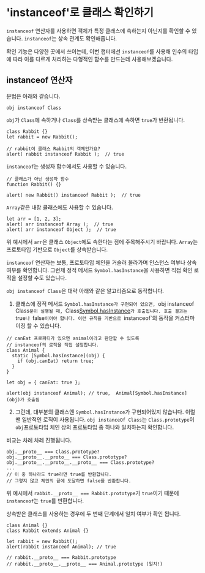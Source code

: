# 'instanceof'로 클래스 확인하기

`instanceof` 연산자를 사용하면 객체가 특정 클래스에 속하는지 아닌지를 확인할 수 있습니다. `instanceof`는 상속 관계도 확인해줍니다.   
   
확인 기능은 다양한 곳에서 쓰이는데, 이번 챕터에선 `instanceof`를 사용해 인수의 타입에 따라 이를 다르게 처리하는 다형적인 함수를 만드는데 사용해보겠습니다.



## instanceof 연산자

문법은 아래와 같습니다.
```
obj instanceof Class
```
`obj`가 `Class`에 속하거나 `Class`를 상속받는 클래스에 속하면 `true`가 반환됩니다.   
```
class Rabbit {}
let rabbit = new Rabbit();

// rabbit이 클래스 Rabbit의 객체인가요?
alert( rabbit instanceof Rabbit );  // true
```
`instanceof`는 생성자 함수에서도 사용할 수 있습니다.
```
// 클래스가 아닌 생성자 함수
function Rabbit() {}

alert( new Rabbit() instanceof Rabbit );  // true
```
`Array`같은 내장 클래스에도 사용할 수 있습니다.
```
let arr = [1, 2, 3];
alert( arr instanceof Array );  // true
alert( arr instanceof Object );  // true
```
위 예시에서 `arr`은 클래스 `Object`에도 속한다는 점에 주목해주시기 바랍니다. `Array`는 프로토타입 기반으로 `Object`를 상속받습니다.   
   
`instanceof` 연산자는 보통, 프로토타입 체인을 거슬러 올라가며 인스턴스 여부나 상속 여부를 확인합니다. 그런제 정적 메서드 `Symbol.hasInstance`을 사용하면 직접 확인 로직을 설정할 수도 있습니다.   
   
`obj instanceof Class`은 대략 아래와 같은 알고리즘으로 동작합니다.

1. 클래스에 정적 메서드 `Symbol.hasInstance가 구현되어 있으면, `obj instanceof Class`문이 실행될 때, `Class[Symbol.hasInstance](obj)`가 호출됩니다. 호출 결과는 `true`나 `false`이어야 합니다. 이런 규칙을 기반으로 `instanceof`의 동작을 커스터마이징 할 수 있습니다.   
   
```
// canEat 프로퍼티가 있으면 animal이라고 판단할 수 있도록
// instanceof의 로직을 직접 설정합니다.
class Animal {
  static [Symbol.hasInstance](obj) {
    if (obj.canEat) return true;
  }
}

let obj = { canEat: true };

alert(obj instanceof Animal); // true,  Animal[Symbol.hasInstance](obj)가 호출됨
```

2. 그런데, 대부분의 클래스엔 `Symbol.hasInstance`가 구현되어있지 않습니다. 이럴 땐 일반적인 로직이 사용됩니다. `obj instanceOf Class`는 `Class.prototype`이 `obj`프로토타입 체인 상의 프로토타입 중 하나와 일치하는지 확인합니다.   
   
비교는 차례 차레 진행됩니다.   
```
obj.__proto__ === Class.prototype?
obj.__proto__.__proto__ === Class.prototype?
obj.__proto__.__proto__.__proto__ === Class.prototype?
...
// 이 중 하나라도 true라면 true를 반환합니다.
// 그렇지 않고 체인의 끝에 도달하면 false를 반환합니다.
```
위 예시에서 `rabbit.__proto__ === Rabbit.prototype`가 `true`이기 때문에 `instanceof`는 `true`를 반환합니다.   
   
상속받은 클래스를 사용하는 경우에 두 번째 단계에서 일치 여부가 확인 됩니다.
```
class Animal {}
class Rabbit extends Animal {}

let rabbit = new Rabbit();
alert(rabbit instanceof Animal); // true

// rabbit.__proto__ === Rabbit.prototype
// rabbit.__proto__.__proto__ === Animal.prototype (일치!)
```

